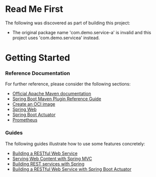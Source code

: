 # Read Me First
The following was discovered as part of building this project:

* The original package name 'com.demo.service-a' is invalid and this project uses 'com.demo.servicea' instead.

# Getting Started

### Reference Documentation
For further reference, please consider the following sections:

* [Official Apache Maven documentation](https://maven.apache.org/guides/index.html)
* [Spring Boot Maven Plugin Reference Guide](https://docs.spring.io/spring-boot/docs/2.5.6/maven-plugin/reference/html/)
* [Create an OCI image](https://docs.spring.io/spring-boot/docs/2.5.6/maven-plugin/reference/html/#build-image)
* [Spring Web](https://docs.spring.io/spring-boot/docs/2.5.6/reference/htmlsingle/#boot-features-developing-web-applications)
* [Spring Boot Actuator](https://docs.spring.io/spring-boot/docs/2.5.6/reference/htmlsingle/#production-ready)
* [Prometheus](https://docs.spring.io/spring-boot/docs/2.5.6/reference/html/production-ready-features.html#production-ready-metrics-export-prometheus)

### Guides
The following guides illustrate how to use some features concretely:

* [Building a RESTful Web Service](https://spring.io/guides/gs/rest-service/)
* [Serving Web Content with Spring MVC](https://spring.io/guides/gs/serving-web-content/)
* [Building REST services with Spring](https://spring.io/guides/tutorials/bookmarks/)
* [Building a RESTful Web Service with Spring Boot Actuator](https://spring.io/guides/gs/actuator-service/)

